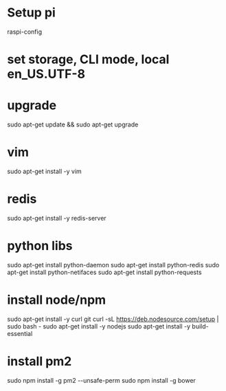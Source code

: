 # Setup pi
raspi-config
# set storage, CLI mode, local en_US.UTF-8

# upgrade
sudo apt-get update && sudo apt-get upgrade

# vim
sudo apt-get install -y vim

# redis
sudo apt-get install -y redis-server

# python libs
sudo apt-get install python-daemon
sudo apt-get install python-redis
sudo apt-get install python-netifaces
sudo apt-get install python-requests

# install node/npm
sudo apt-get install -y curl git
curl -sL https://deb.nodesource.com/setup | sudo bash -
sudo apt-get install -y nodejs
sudo apt-get install -y build-essential

# install pm2
sudo npm install -g pm2 --unsafe-perm
sudo npm install -g bower
